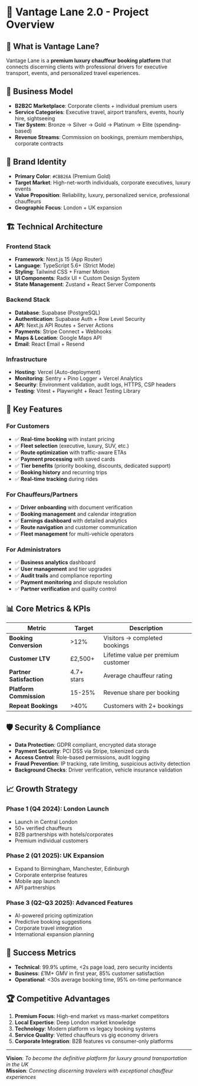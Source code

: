 # 🚗 Vantage Lane 2.0 - Project Overview

## 🎯 **What is Vantage Lane?**

Vantage Lane is a **premium luxury chauffeur booking platform** that connects discerning clients with professional drivers for executive transport, events, and personalized travel experiences.

## 🏢 **Business Model**

- **B2B2C Marketplace**: Corporate clients + individual premium users
- **Service Categories**: Executive travel, airport transfers, events, hourly hire, sightseeing
- **Tier System**: Bronze → Silver → Gold → Platinum → Elite (spending-based)
- **Revenue Streams**: Commission on bookings, premium memberships, corporate contracts

## 🎨 **Brand Identity**

- **Primary Color**: `#CBB26A` (Premium Gold)
- **Target Market**: High-net-worth individuals, corporate executives, luxury events
- **Value Proposition**: Reliability, luxury, personalized service, professional chauffeurs
- **Geographic Focus**: London + UK expansion

## 🏗️ **Technical Architecture**

### **Frontend Stack**
- **Framework**: Next.js 15 (App Router)
- **Language**: TypeScript 5.6+ (Strict Mode)
- **Styling**: Tailwind CSS + Framer Motion
- **UI Components**: Radix UI + Custom Design System
- **State Management**: Zustand + React Server Components

### **Backend Stack**
- **Database**: Supabase (PostgreSQL)
- **Authentication**: Supabase Auth + Row Level Security
- **API**: Next.js API Routes + Server Actions
- **Payments**: Stripe Connect + Webhooks
- **Maps & Location**: Google Maps API
- **Email**: React Email + Resend

### **Infrastructure**
- **Hosting**: Vercel (Auto-deployment)
- **Monitoring**: Sentry + Pino Logger + Vercel Analytics
- **Security**: Environment validation, audit logs, HTTPS, CSP headers
- **Testing**: Vitest + Playwright + React Testing Library

## 🚀 **Key Features**

### **For Customers**
- ✅ **Real-time booking** with instant pricing
- ✅ **Fleet selection** (executive, luxury, SUV, etc.)
- ✅ **Route optimization** with traffic-aware ETAs
- ✅ **Payment processing** with saved cards
- ✅ **Tier benefits** (priority booking, discounts, dedicated support)
- ✅ **Booking history** and recurring trips
- ✅ **Real-time tracking** during rides

### **For Chauffeurs/Partners**
- ✅ **Driver onboarding** with document verification
- ✅ **Booking management** and calendar integration  
- ✅ **Earnings dashboard** with detailed analytics
- ✅ **Route navigation** and customer communication
- ✅ **Fleet management** for multi-vehicle operators

### **For Administrators**
- ✅ **Business analytics** dashboard
- ✅ **User management** and tier upgrades
- ✅ **Audit trails** and compliance reporting
- ✅ **Payment monitoring** and dispute resolution
- ✅ **Partner verification** and quality control

## 📊 **Core Metrics & KPIs**

| **Metric** | **Target** | **Description** |
|------------|------------|-----------------|
| **Booking Conversion** | >12% | Visitors → completed bookings |
| **Customer LTV** | £2,500+ | Lifetime value per premium customer |
| **Partner Satisfaction** | 4.7+ stars | Average chauffeur rating |
| **Platform Commission** | 15-25% | Revenue share per booking |
| **Repeat Bookings** | >40% | Customers with 2+ bookings |

## 🛡️ **Security & Compliance**

- **Data Protection**: GDPR compliant, encrypted data storage
- **Payment Security**: PCI DSS via Stripe, tokenized cards
- **Access Control**: Role-based permissions, audit logging
- **Fraud Prevention**: IP tracking, rate limiting, suspicious activity detection
- **Background Checks**: Driver verification, vehicle insurance validation

## 📈 **Growth Strategy**

### **Phase 1** (Q4 2024): London Launch
- Launch in Central London
- 50+ verified chauffeurs  
- B2B partnerships with hotels/corporates
- Premium individual customers

### **Phase 2** (Q1 2025): UK Expansion
- Expand to Birmingham, Manchester, Edinburgh
- Corporate enterprise features
- Mobile app launch
- API partnerships

### **Phase 3** (Q2-Q3 2025): Advanced Features  
- AI-powered pricing optimization
- Predictive booking suggestions
- Corporate travel integration
- International expansion planning

## 🎯 **Success Metrics**

- **Technical**: 99.9% uptime, <2s page load, zero security incidents
- **Business**: £1M+ GMV in first year, 85% customer satisfaction
- **Operational**: <30s average booking time, 95% on-time performance

## 🏆 **Competitive Advantages**

1. **Premium Focus**: High-end market vs mass-market competitors
2. **Local Expertise**: Deep London market knowledge
3. **Technology**: Modern platform vs legacy booking systems  
4. **Service Quality**: Vetted chauffeurs vs gig economy drivers
5. **Corporate Integration**: B2B features vs consumer-only platforms

---

**Vision**: *To become the definitive platform for luxury ground transportation in the UK*  
**Mission**: *Connecting discerning travelers with exceptional chauffeur experiences*
